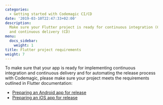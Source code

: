 ```yaml
---
categories:
  - Getting started with Codemagic CI/CD
date: '2019-03-10T22:47:33+02:00'
description:
  Make sure your Flutter project is ready for continuous integration (CI)
  and continuous delivery (CD)
menu:
  docs_sidebar:
    weight: 1
title: Flutter project requirements
weight: 7
---
```


To make sure that your app is ready for implementing continuous integration and continuous delivery and for automating the release process with Codemagic, please make sure your project meets the requirements outlined in Flutter documentation:

- [Preparing an Android app for release](https://flutter.io/docs/deployment/android)
- [Preparing an iOS app for release](https://flutter.io/docs/deployment/ios)
